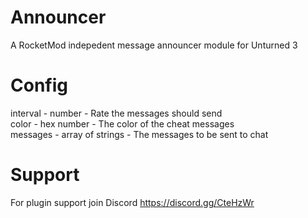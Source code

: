 # Announcer
A RocketMod indepedent message announcer module for Unturned 3

# Config
interval - number - Rate the messages should send<br>
color - hex number - The color of the cheat messages<br>
messages - array of strings - The messages to be sent to chat<br>

# Support
For plugin support join Discord https://discord.gg/CteHzWr
